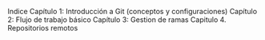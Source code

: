 Indice
Capítulo 1: Introducción a Git (conceptos y configuraciones)
Capítulo 2: Flujo de trabajo básico
Capítulo 3: Gestion de ramas
Capitulo 4. Repositorios remotos